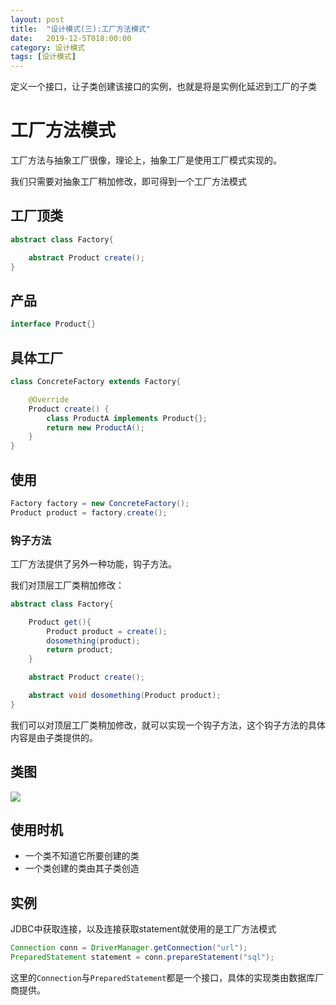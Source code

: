 ```yaml
---
layout: post
title:  "设计模式(三):工厂方法模式"
date:   2019-12-5T018:00:00
category: 设计模式
tags: [设计模式]
---
```



定义一个接口，让子类创建该接口的实例，也就是将是实例化延迟到工厂的子类

# 工厂方法模式

工厂方法与抽象工厂很像，理论上，抽象工厂是使用工厂模式实现的。

我们只需要对抽象工厂稍加修改，即可得到一个工厂方法模式

## 工厂顶类

```java
abstract class Factory{

    abstract Product create();
}
```

## 产品

```java
interface Product{}
```

## 具体工厂

```java
class ConcreteFactory extends Factory{

    @Override
    Product create() {
        class ProductA implements Product{};
        return new ProductA();
    }
}
```

## 使用

```java
Factory factory = new ConcreteFactory();
Product product = factory.create();
```

### 钩子方法

工厂方法提供了另外一种功能，钩子方法。

我们对顶层工厂类稍加修改：

```java
abstract class Factory{

    Product get(){
        Product product = create();
        dosomething(product);
        return product;
    }

    abstract Product create();

    abstract void dosomething(Product product);
}
```

我们可以对顶层工厂类稍加修改，就可以实现一个钩子方法，这个钩子方法的具体内容是由子类提供的。

## 类图

![](https://images0.cnblogs.com/i/657084/201408/202109111907872.png)

## 使用时机

- 一个类不知道它所要创建的类
- 一个类创建的类由其子类创造

## 实例

JDBC中获取连接，以及连接获取statement就使用的是工厂方法模式

```java
Connection conn = DriverManager.getConnection("url");
PreparedStatement statement = conn.prepareStatement("sql");
```

这里的`Connection`与`PreparedStatement`都是一个接口，具体的实现类由数据库厂商提供。



